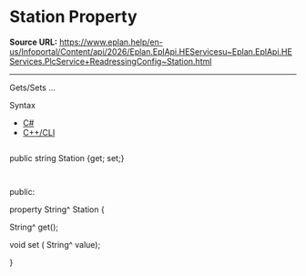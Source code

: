 # Station Property

**Source URL:** https://www.eplan.help/en-us/Infoportal/Content/api/2026/Eplan.EplApi.HEServicesu~Eplan.EplApi.HEServices.PlcService+ReadressingConfig~Station.html

---

Gets/Sets ...

Syntax

- [C#](#i-syntax-CS)
- [C++/CLI](#i-syntax-CPP2005)

```
```
public string Station {get; set;}
```
```

```
```
public:

property String^ Station {

   String^ get();

   void set (    String^ value);

}
```
```
